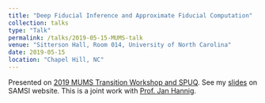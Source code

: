 ```yaml
---
title: "Deep Fiducial Inference and Approximate Fiducial Computation"
collection: talks
type: "Talk"
permalink: /talks/2019-05-15-MUMS-talk
venue: "Sitterson Hall, Room 014, University of North Carolina"
date: 2019-05-15
location: "Chapel Hill, NC"
---
```


Presented on [2019 MUMS Transition Workshop and SPUQ](https://www.samsi.info/programs-and-activities/year-long-research-programs/model-uncertainty-mathematical-statistical-mums/mums-transition-workshop-and-spuq-may-14-17-2019/).
See my [slides](https://www.samsi.info/news-and-media/mums-transition-spuq-workshop-gang-li-may-15-2019/) on SAMSI website.
This is a joint work with [Prof. Jan Hannig](https://hannig.cloudapps.unc.edu/).
